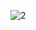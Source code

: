 ![2](https://user-images.githubusercontent.com/57225298/152373280-780b2b43-c61c-49d8-8378-1fdeb8b48c69.png)
